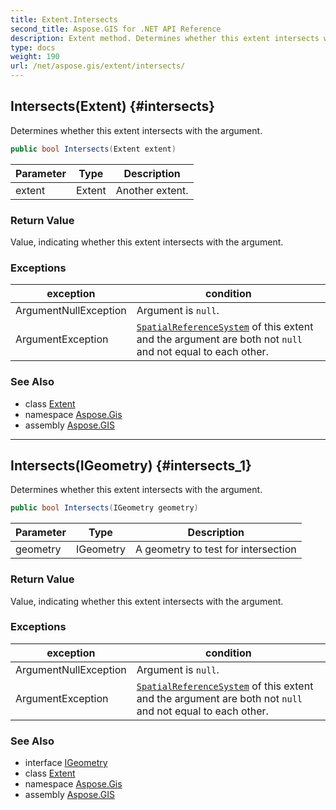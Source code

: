 ```yaml
---
title: Extent.Intersects
second_title: Aspose.GIS for .NET API Reference
description: Extent method. Determines whether this extent intersects with the argument.
type: docs
weight: 190
url: /net/aspose.gis/extent/intersects/
---
```

## Intersects(Extent) {#intersects}

Determines whether this extent intersects with the argument.

```csharp
public bool Intersects(Extent extent)
```

| Parameter | Type | Description |
| --- | --- | --- |
| extent | Extent | Another extent. |

### Return Value

Value, indicating whether this extent intersects with the argument.

### Exceptions

| exception | condition |
| --- | --- |
| ArgumentNullException | Argument is `null`. |
| ArgumentException | [`SpatialReferenceSystem`](../spatialreferencesystem/) of this extent and the argument are both not `null` and not equal to each other. |

### See Also

* class [Extent](../)
* namespace [Aspose.Gis](../../extent/)
* assembly [Aspose.GIS](../../../)

---

## Intersects(IGeometry) {#intersects_1}

Determines whether this extent intersects with the argument.

```csharp
public bool Intersects(IGeometry geometry)
```

| Parameter | Type | Description |
| --- | --- | --- |
| geometry | IGeometry | A geometry to test for intersection |

### Return Value

Value, indicating whether this extent intersects with the argument.

### Exceptions

| exception | condition |
| --- | --- |
| ArgumentNullException | Argument is `null`. |
| ArgumentException | [`SpatialReferenceSystem`](../spatialreferencesystem/) of this extent and the argument are both not `null` and not equal to each other. |

### See Also

* interface [IGeometry](../../../aspose.gis.geometries/igeometry/)
* class [Extent](../)
* namespace [Aspose.Gis](../../extent/)
* assembly [Aspose.GIS](../../../)


